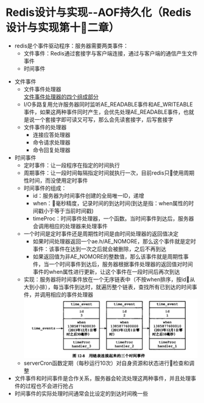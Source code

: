 # Redis设计与实现--AOF持久化（Redis设计与实现第十二章）

* redis是个事件驱动程序：服务器需要两类事件：
    - 文件事件：Redis通过套接字与客户端连接，通过与客户端的通信产生文件事件
    - 时间事件
- 文件事件
    - 文件事件处理器</br>
    [文件事件处理器的四个组成部分](/Users/jingjie/Documents/markdown/images/redis文件事件处理器的四个组成部分.png)
    - I/O多路复用允许服务器同时监听AE_READABLE事件和AE_WRITEABLE事件，如果这两种事件同时产生，会优先处理AE_READABLE事件，也就是说一个套接字即可读又可写，那么会先读套接字，后写套接字
    - 文件事件的处理器
        - 连接应答处理器
        - 命令请求处理器
        - 命令回复处理器
- 时间事件
    - 定时事件：让一段程序在指定的时间执行
    - 周期事件：让一段时间每隔指定时间就执行一次，目前redis只使用周期性时间，而没使用定时事件
    - 时间事件的组成：
        - id：服务器为时间事件创建的全局唯一ID，递增
        - when：毫秒精度，记录时间的到达时间(到达是指：when属性的时间戳小于等于当前时间戳)
        - timeProc：时间事件处理器，一个函数。当时间事件到达后，服务器会调用相应的处理器来处理事件
    - 一个时间是定时事件还是周期性时间是由时间处理器的返回值决定
        - 如果时间处理器返回一个ae.h/AE_NOMORE，那么这个事件就是定时事件：该事件在达到一次之后就会被删除，之后不再到达
        - 如果返回值为非AE_NOMORE的整数值，那么该事件就是周期性事件，当一个时间事件到达后，服务器根据事件处理器的返回值对时间事件的when属性进行更新，让这个事件在一段时间后再次到达
    - 实现：服务器将时间事件放在一个无序链表中（不按when排序，按id从大到小排），每当事件到达时，就遍历整个链表，查找所有已到达的时间事件，并调用相应的事件处理器 ![时间事件数据结构](/images/redis/时间事件数据结构.png)
    - serverCron函数定期（每秒运行10次）对自身资源和状态进行检查和调整
- 文件事件和时间事件是合作关系，服务器会轮流处理这两种事件，并且处理事件的过程也不会进行抢占
- 时间事件的实际处理时间通常会比设定的到达时间晚一些
